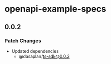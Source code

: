 # openapi-example-specs

## 0.0.2

### Patch Changes

- Updated dependencies
  - @dasaplan/ts-sdk@0.0.3
